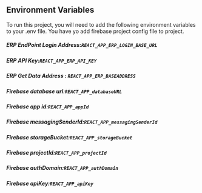 
## Environment Variables

To run this project, you will need to add the following environment variables to your .env file.
You have yo add firebase project config file to project.

##### ERP EndPoint Login Address:`REACT_APP_ERP_LOGIN_BASE_URL`
##### ERP API Key:`REACT_APP_ERP_API_KEY`
##### ERP Get Data Address : `REACT_APP_ERP_BASEADDRESS`
##### Firebase database url:`REACT_APP_databaseURL`
##### Firebase app id:`REACT_APP_appId`
##### Firebase messagingSenderId:`REACT_APP_messagingSenderId`
##### Firebase storageBucket:`REACT_APP_storageBucket`
##### Firebase projectId:`REACT_APP_projectId`
##### Firebase authDomain:`REACT_APP_authDomain`
##### Firebase apiKey:`REACT_APP_apiKey`